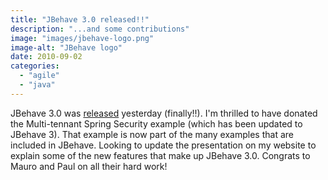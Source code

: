 ```yaml
---
title: "JBehave 3.0 released!!"
description: "...and some contributions"
image: "images/jbehave-logo.png"
image-alt: "JBehave logo"
date: 2010-09-02
categories: 
  - "agile"
  - "java"
---
```


JBehave 3.0 was [released](http://jbehave.org/2010/08/31/jbehave-3-0-released/) yesterday (finally!!). 
I'm thrilled to have donated the Multi-tennant Spring Security example (which has been updated to JBehave 3). 
That example is now part of the many examples that are included in JBehave. 
Looking to update the presentation on my website to explain some of the new features that make up JBehave 3.0. 
Congrats to Mauro and Paul on all their hard work!
